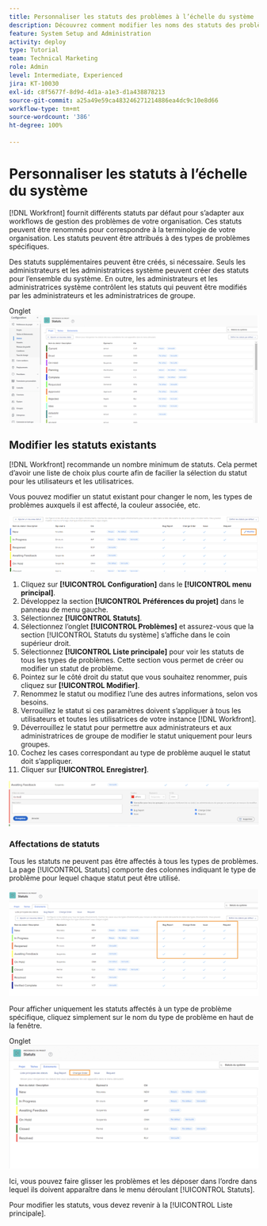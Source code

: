```yaml
---
title: Personnaliser les statuts des problèmes à l’échelle du système
description: Découvrez comment modifier les noms des statuts des problèmes, contrôler les types de problèmes pour lesquels un statut est utilisé et verrouiller/déverrouiller les statuts pour la personnalisation au niveau du groupe.
feature: System Setup and Administration
activity: deploy
type: Tutorial
team: Technical Marketing
role: Admin
level: Intermediate, Experienced
jira: KT-10030
exl-id: c8f5677f-8d9d-4d1a-a1e3-d1a438878213
source-git-commit: a25a49e59ca483246271214886ea4dc9c10e8d66
workflow-type: tm+mt
source-wordcount: '386'
ht-degree: 100%

---
```


# Personnaliser les statuts à l’échelle du système

[!DNL Workfront] fournit différents statuts par défaut pour s’adapter aux workflows de gestion des problèmes de votre organisation. Ces statuts peuvent être renommés pour correspondre à la terminologie de votre organisation. Les statuts peuvent être attribués à des types de problèmes spécifiques.

Des statuts supplémentaires peuvent être créés, si nécessaire. Seuls les administrateurs et les administratrices système peuvent créer des statuts pour l’ensemble du système. En outre, les administrateurs et les administratrices système contrôlent les statuts qui peuvent être modifiés par les administrateurs et les administratrices de groupe.

Onglet ![[!UICONTROL Problèmes] sur la page [!UICONTROL Statuts] dans [!UICONTROL Configuration]](assets/admin-fund-all-issue-statuses.png)

## Modifier les statuts existants

[!DNL Workfront] recommande un nombre minimum de statuts. Cela permet d’avoir une liste de choix plus courte afin de facilier la sélection du statut pour les utilisateurs et les utilisatrices.

Vous pouvez modifier un statut existant pour changer le nom, les types de problèmes auxquels il est affecté, la couleur associée, etc.

![Liste de statuts des problèmes avec l’option [!UICONTROL Modifier] mise en surbrillance](assets/admin-fund-edit-issue-status.png)

1. Cliquez sur **[!UICONTROL Configuration]** dans le **[!UICONTROL menu principal]**.
1. Développez la section **[!UICONTROL Préférences du projet]** dans le panneau de menu gauche.
1. Sélectionnez **[!UICONTROL Statuts]**.
1. Sélectionnez l’onglet **[!UICONTROL Problèmes]** et assurez-vous que la section [!UICONTROL Statuts du système] s’affiche dans le coin supérieur droit.
1. Sélectionnez **[!UICONTROL Liste principale]** pour voir les statuts de tous les types de problèmes. Cette section vous permet de créer ou modifier un statut de problème.
1. Pointez sur le côté droit du statut que vous souhaitez renommer, puis cliquez sur **[!UICONTROL Modifier]**.
1. Renommez le statut ou modifiez l’une des autres informations, selon vos besoins.
1. Verrouillez le statut si ces paramètres doivent s’appliquer à tous les utilisateurs et toutes les utilisatrices de votre instance [!DNL Workfront].
1. Déverrouillez le statut pour permettre aux administrateurs et aux administratrices de groupe de modifier le statut uniquement pour leurs groupes.
1. Cochez les cases correspondant au type de problème auquel le statut doit s’appliquer.
1. Cliquer sur **[!UICONTROL Enregistrer]**.

![Fenêtre de création d’un statut](assets/admin-fund-edit-issue-status-2.png)

### Affectations de statuts

Tous les statuts ne peuvent pas être affectés à tous les types de problèmes. La page [!UICONTROL Statuts] comporte des colonnes indiquant le type de problème pour lequel chaque statut peut être utilisé.

![Ordre de modification surligné sur l’onglet Problèmes de la page Statuts](assets/admin-fund-issue-type-statuses.png)


Pour afficher uniquement les statuts affectés à un type de problème spécifique, cliquez simplement sur le nom du type de problème en haut de la fenêtre.

Onglet ![[!UICONTROL Problème] de la page [!UICONTROL Statuts] avec colonnes surlignées](assets/admin-fund-statuses-issue-type.png)

Ici, vous pouvez faire glisser les problèmes et les déposer dans l’ordre dans lequel ils doivent apparaître dans le menu déroulant [!UICONTROL Statuts].

Pour modifier les statuts, vous devez revenir à la [!UICONTROL Liste principale].
